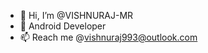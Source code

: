 - 👋 Hi, I’m @VISHNURAJ-MR
- 👀 Android Developer
- 📫 Reach me @vishnuraj993@outlook.com

<!---
VISHNURAJ-MR/VISHNURAJ-MR is a ✨ special ✨ repository because its `README.md` (this file) appears on your GitHub profile.
You can click the Preview link to take a look at your changes.
--->
